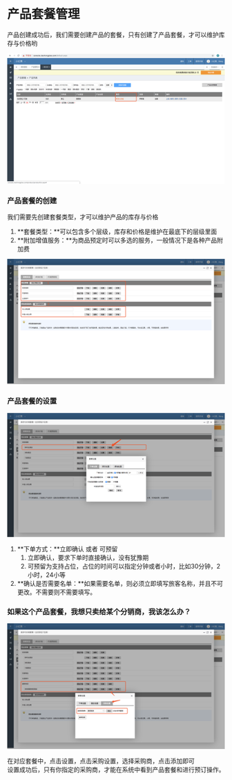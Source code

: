 # 产品套餐管理

产品创建成功后，我们需要创建产品的套餐，只有创建了产品套餐，才可以维护库存与价格哟

![](../../.gitbook/assets/image%20%2889%29.png)

### 产品套餐的创建

我们需要先创建套餐类型，才可以维护产品的库存与价格

1. **套餐类型：**可以包含多个层级，库存和价格是维护在最底下的层级里面
2. **附加增值服务：**为商品预定时可以多选的服务，一般情况下是各种产品附加费 

![](../../.gitbook/assets/image%20%286%29.png)

### 产品套餐的设置

![](../../.gitbook/assets/image%20%2859%29.png)

1. **下单方式：**立即确认 或者 可预留
   1. 立即确认，要求下单时直接确认，没有犹豫期
   2. 可预留为支持占位，占位的时间可以指定分钟或者小时，比如30分钟，2小时，24小等
2. **确认是否需要名单：**如果需要名单，则必须立即填写旅客名称，并且不可更改。不需要则不需要填写。

### 如果这个产品套餐，我想只卖给某个分销商，我该怎么办？

![](../../.gitbook/assets/image%20%28106%29.png)

在对应套餐中，点击设置，点击采购设置，选择采购商，点击添加即可  
设置成功后，只有你指定的采购商，才能在系统中看到产品套餐和进行预订操作。

## 

